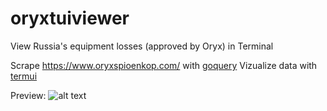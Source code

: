 # oryxtuiviewer
View Russia's equipment losses (approved by Oryx) in Terminal

Scrape https://www.oryxspioenkop.com/ with [goquery](https://github.com/PuerkitoBio/goquery)
Vizualize data with [termui](https://github.com/gizak/termui)

Preview:
![alt text](https://user-images.githubusercontent.com/79843027/211197151-29432ba8-3673-49e5-bce7-129e2e39898c.png)

